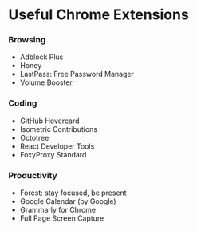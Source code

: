 # Useful Chrome Extensions

### Browsing
- Adblock Plus
- Honey
- LastPass: Free Password Manager
- Volume Booster

### Coding
- GitHub Hovercard
- Isometric Contributions
- Octotree
- React Developer Tools
- FoxyProxy Standard

### Productivity
- Forest: stay focused, be present
- Google Calendar (by Google)
- Grammarly for Chrome
- Full Page Screen Capture
